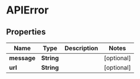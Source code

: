 # APIError

## Properties
Name | Type | Description | Notes
------------ | ------------- | ------------- | -------------
**message** | **String** |  |  [optional]
**url** | **String** |  |  [optional]
